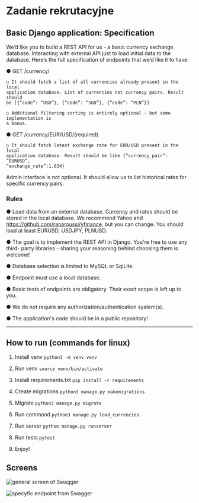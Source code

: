 # Zadanie rekrutacyjne

## Basic Django application: Specification

We’d like you to build a REST API for us - a basic currency exchange database.
Interacting with external API just to load initial data to the database. Here’s the full
specification of endpoints that we’d like it to have:

● GET /currency/

    ○ It should fetch a list of all currencies already present in the local
    application database. List of currencies not currency pairs. Result should
    be [{“code”: “USD”}, {“code”: “SGD”}, {“code”: “PLN”}]

    ○ Additional filtering sorting is entirely optional - but some implementation is
    a bonus.

● GET /currency/EUR/USD/(required)

    ○ It should fetch latest exchange rate for EUR/USD present in the local
    application database. Result should be like {“currency_pair”: “EURUSD”,
    “exchange_rate”:1.034}

Admin interface is not optional. It should allow us to list historical rates for specific
currency pairs.

### Rules

● Load data from an external database. Currency and rates should be stored in
the local database. We recommend Yahoo and
https://github.com/ranaroussi/yfinance, but you can change. You should load at
least EURUSD, USDJPY, PLNUSD.

● The goal is to implement the REST API in Django. You're free to use any third-
party libraries - sharing your reasoning behind choosing them is welcome!

● Database selection is limited to MySQL or SqlLite.

● Endpoint must use a local database.

● Basic tests of endpoints are obligatory. Their exact scope is left up to you.

● We do not require any authorization/authentication system(s).

● The application's code should be in a public repository!

---

## How to run (commands for linux)

1. Install venv `python3 -m venv venv`

2. Run venv `source venv/bin/activate`

3. Install requirements.txt `pip install -r requirements`

4. Create migrations `python3 manage.py makemigrations`

5. Migrate `python3 manage.py migrate`

6. Run command `python3 manage.py load_currencies`

7. Run server `python manage.py runserver`

8. Run tests `pytest`

9. Enjoy!

## Screens

![general screen of Swagger](https://i.imgur.com/HzyqhCM.png "Swagger General")

![specyfic endpoint from Swagger](https://i.imgur.com/LK13W8F.png "Swagger specyfic")